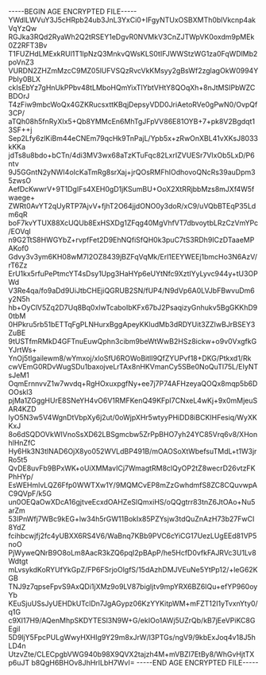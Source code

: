 -----BEGIN AGE ENCRYPTED FILE-----
YWdlLWVuY3J5cHRpb24ub3JnL3YxCi0+IFgyNTUxOSBXMTh0blVkcnp4akVqYzQw
RGJka3RQd2RyaWh2Q2tRSEY1eDgvR0NVMkV3CnZJTWpVK0oxdm9pMEk0Z2RFT3Bv
T1FUZHdLMExkRUl1T1lpNzQ3MnkvQWsKLS0tIFJWWStzWG1za0FqWDlMb2poVnZ3
VURDN2ZHZmMzcC9MZ05lUFVSQzRvcVkKMsyy2gBsWf2zglagOkW0994YPbIy0BLX
ckIsEbYz7gHnUkPPbv48tLMboHQmYixTIYbtVHtY8QOqXh+8nJtMSIPbWZCBDOrJ
T4zFiw9mbcWoQx4GZKRucsxttKBqjDepsyVDD0JriAetoRVe0gPwN0/OvpQf3CP/
aTQh08h5fnRyXIx5+Qb8YMMcEn6MhTgJFpVV86E81OYB+7+pk8V2Bgdqt13SF++j
Sep2Lfy6zlKiBm44eCNEm79qcHk9TnPajL/Ypb5x+zRwOnXBL41vXKsJ8033kKKa
jdTs8u8bdo+bCTn/4di3MV3wx68aTzKTuFqc82LxrIZVUESr7VIxOb5LxD/P6ntv
9J5GGntN2yNWI4oIcKaTmRg8srXaj+jrQOsRMFhIOdhovoQNcRs39auDpm35zwsO
AefDcKwwrV+9T1DgIFs4XEH0gD1jKSumBU+OoX2XtRRjbbMzs8mJXf4W5fwaege+
ZWRt0AvYT2qUyRTP7AjvV+fjhT2O64jjdONO0y3doR/xC9/uVQbBTEqP35Ldm6qR
boF7kvYTUX88XcUQUb8ExHSXDg1ZFqg40MgVhfVT7dbvoytbLRzCzVmYPc/EOVqI
n9G2TtS8HWGYbZ+rvpfFet2D9EhNQfiSfQH0k3puC7tS3RDh9ICzDTaaeMPAKof0
Gdvy3v3ym6KH08wM7I2OZ8439jBZFqVqMk/Erl1EEYWEEj1bmcHo3N6AzV/rT6Zz
ErU1kx5rfuPePtmcYT4sDsy1Upg3HaHYp6eUYtNfc9XztIYyLyvc944y+tU3OPWd
V3Re4qa/fo9aDd9UiJtbCHEjiQGRUB2SN/fUP4/N9dVp6A0LVJbFBwvuDm6y2N5h
hb+OyClV5Zq2D7Uq8Bq0xIwTcaboIbKFx67bJ2PsaqizyGnhukv5BgGKKhD90tbM
0HPkru5rb51bETTqFgPLNHurxBggApeyKKludMb3dRDYUit3ZZIwBJrBSEY3ZuBE
9tUSTfmRMkD4GFTnuEuwQphn3cibm9beWtWwB2HSz8ickw+o9v0VxgfkGYJrtWs+
YnOj5tlgailewm8/wYmxoj/xloSfU6ROWoBitlI9QfZYUPvf18+DKG/Ptkxd1/Rk
cwVEmG0RDvWugSDu1baxojveLrTAx8nHKVmanCy5SBe0NoQuTl75L/EIyNTsJeM1
OqmErnnvvZ1w7wvdq+RgHOxuxpgfNy+ee7j7P74AFHzeyaQOQx8mqp5b6DOOskl3
pjMa1ZGggHUrE8SNeYH4vO6V1RMFKenQ49KFpI7CNxeL4wKj+9x0mMjeuSAR4KZD
IyO5N3w5V4WgnDtVbpXy6j2ut/0oWjpXHr5wtyyPHiDD8iBCKIHFesiq/WyXKKxJ
8o6dSQDOVkWIVnoSsXD62LBSgmcbw5ZrPpBHO7yh24YC85Vrq6v8/XHonhlHnZfC
Hy6Hk3N3tlNAD6OjX8yo052WVLdBP491B/mOAOSoXtWbefsuTMdL+t1W3jrRo5t5
QvDE8uvFb9BPxWK+oUiXMMavICj7WmagtRM8clQyOP2tZ8wecrD26vtzFKPhHYp/
EsWEHmlvLQZ6Ffp0WWTXw1Y/9MQMCvEP8mZzGwhdmfS8ZC8CQuvwpAC9QVpF/k5G
un0OEQaOwXDcA16gjtveEcxdOAHZeSlQmxiHS/oQQgtrr83tnZ6JtOAo+Nu5arZm
53IPnWfj7WBc9kEG+lw34h5rGW11BokIx85PZYsjw3tdQuZnAzH73b27FwCI8YdZ
fcihbcwjfj2fc4yUBXX6RS4V6/WaBnq7KBb9PVC6cYiCG17UezLUgEEd81VP5noO
PjWyweQNrB9O8oLm8AacR3kZQ6pqI2pBApP/he5HcfD0vfkFAJRVc3U1Lv8Wdtgt
mLvsykdKoRYUfYkGpZ/FP6FSrjoOlgfS/15dAzhDMJVEuNe5YtPp12/+leG62KGB
TNJ9z7qpseFpvS9AxQDi1jXMz9o9LV87bigljtv9mpYRX6BZ6IQu+efYP960oyYb
KEuSjuUSsJyUEHDkUTclDn7JgAGypz06KzYYKitpWM+mFZT12I1yTvxnYty0/q1G
c9XI17H9/AQenMhpSKDYTESl3N9W+G/ekIOo1AWj5UZrQb/kB7jEeVPiKC8GEgil
5D9ljY5FpcPULgWwyHXHIg9Y29m8xJrW/l3PTGs/ngV9/9kbExJoq4v18J5hLD4n
UtzvZte/CLECpgbVWG940b98X9QVX2tajzh4M+mVBZI7EtBy8/WhGvHjtTXp6uJT
b8QgH6BHOv8JhHrILbH7WvI=
-----END AGE ENCRYPTED FILE-----
